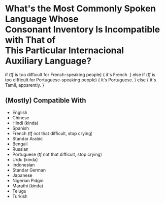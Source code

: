 # What's the Most Commonly Spoken Language Whose <br/> Consonant Inventory Is Incompatible with That of <br/> This Particular Internacional Auxiliary Language?
if (t͡ʃ is too difficult for French-speaking people) {
  it's French.
} else if (t͡ʃ is too difficult for Portuguese-speaking people) {
  it's Portuguese.
} else {
  it's Tamil, apparently.
}

## (Mostly) Compatible With
* English
* Chinese
* Hindi (kinda)
* Spanish
* French (t͡ʃ not that difficult, stop crying)
* Standar Arabic
* Bengali
* Russian
* Portuguese (t͡ʃ not that difficult, stop crying)
* Urdu (kinda)
* Indonesian
* Standar German
* Japanese
* Nigerian Pidgin
* Marathi (kinda)
* Telugu
* Turkish